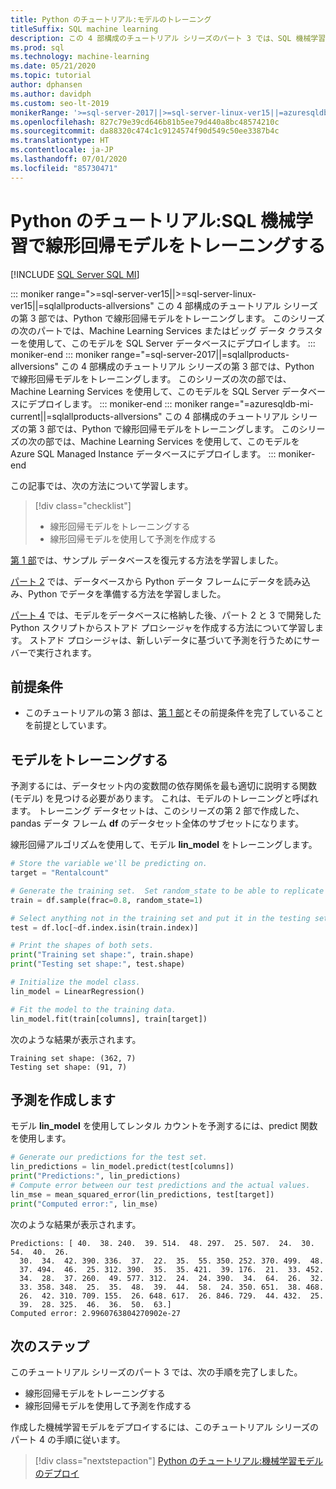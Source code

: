 ```yaml
---
title: Python のチュートリアル:モデルのトレーニング
titleSuffix: SQL machine learning
description: この 4 部構成のチュートリアル シリーズのパート 3 では、SQL 機械学習でスキー レンタルを予測する線形回帰モデルを Python でトレーニングします。
ms.prod: sql
ms.technology: machine-learning
ms.date: 05/21/2020
ms.topic: tutorial
author: dphansen
ms.author: davidph
ms.custom: seo-lt-2019
monikerRange: '>=sql-server-2017||>=sql-server-linux-ver15||=azuresqldb-mi-current||=sqlallproducts-allversions'
ms.openlocfilehash: 827c79e39cd646b81b5ee79d440a8bc48574210c
ms.sourcegitcommit: da88320c474c1c9124574f90d549c50ee3387b4c
ms.translationtype: HT
ms.contentlocale: ja-JP
ms.lasthandoff: 07/01/2020
ms.locfileid: "85730471"
---
```

# <a name="python-tutorial-train-a-linear-regression-model-with-sql-machine-learning"></a>Python のチュートリアル:SQL 機械学習で線形回帰モデルをトレーニングする
[!INCLUDE [SQL Server SQL MI](../../includes/applies-to-version/sql-asdbmi.md)]

::: moniker range=">=sql-server-ver15||>=sql-server-linux-ver15||=sqlallproducts-allversions"
この 4 部構成のチュートリアル シリーズの第 3 部では、Python で線形回帰モデルをトレーニングします。 このシリーズの次のパートでは、Machine Learning Services またはビッグ データ クラスターを使用して、このモデルを SQL Server データベースにデプロイします。
::: moniker-end
::: moniker range="=sql-server-2017||=sqlallproducts-allversions"
この 4 部構成のチュートリアル シリーズの第 3 部では、Python で線形回帰モデルをトレーニングします。 このシリーズの次の部では、Machine Learning Services を使用して、このモデルを SQL Server データベースにデプロイします。
::: moniker-end
::: moniker range="=azuresqldb-mi-current||=sqlallproducts-allversions"
この 4 部構成のチュートリアル シリーズの第 3 部では、Python で線形回帰モデルをトレーニングします。 このシリーズの次の部では、Machine Learning Services を使用して、このモデルを Azure SQL Managed Instance データベースにデプロイします。
::: moniker-end

この記事では、次の方法について学習します。

> [!div class="checklist"]
> * 線形回帰モデルをトレーニングする
> * 線形回帰モデルを使用して予測を作成する

[第 1 部](python-ski-rental-linear-regression.md)では、サンプル データベースを復元する方法を学習しました。

[パート 2](python-ski-rental-linear-regression-prepare-data.md) では、データベースから Python データ フレームにデータを読み込み、Python でデータを準備する方法を学習しました。

[パート 4](python-ski-rental-linear-regression-deploy-model.md) では、モデルをデータベースに格納した後、パート 2 と 3 で開発した Python スクリプトからストアド プロシージャを作成する方法について学習します。 ストアド プロシージャは、新しいデータに基づいて予測を行うためにサーバーで実行されます。

## <a name="prerequisites"></a>前提条件

* このチュートリアルの第 3 部は、[第 1 部](python-ski-rental-linear-regression.md)とその前提条件を完了していることを前提としています。

## <a name="train-the-model"></a>モデルをトレーニングする

予測するには、データセット内の変数間の依存関係を最も適切に説明する関数 (モデル) を見つける必要があります。 これは、モデルのトレーニングと呼ばれます。 トレーニング データセットは、このシリーズの第 2 部で作成した、pandas データ フレーム **df** のデータセット全体のサブセットになります。

線形回帰アルゴリズムを使用して、モデル **lin_model** をトレーニングします。

```python
# Store the variable we'll be predicting on.
target = "Rentalcount"

# Generate the training set.  Set random_state to be able to replicate results.
train = df.sample(frac=0.8, random_state=1)

# Select anything not in the training set and put it in the testing set.
test = df.loc[~df.index.isin(train.index)]

# Print the shapes of both sets.
print("Training set shape:", train.shape)
print("Testing set shape:", test.shape)

# Initialize the model class.
lin_model = LinearRegression()

# Fit the model to the training data.
lin_model.fit(train[columns], train[target])
```

次のような結果が表示されます。

```results
Training set shape: (362, 7)
Testing set shape: (91, 7)
```

## <a name="make-predictions"></a>予測を作成します

モデル **lin_model** を使用してレンタル カウントを予測するには、predict 関数を使用します。

```python
# Generate our predictions for the test set.
lin_predictions = lin_model.predict(test[columns])
print("Predictions:", lin_predictions)
# Compute error between our test predictions and the actual values.
lin_mse = mean_squared_error(lin_predictions, test[target])
print("Computed error:", lin_mse)
```

次のような結果が表示されます。

```results
Predictions: [ 40.  38. 240.  39. 514.  48. 297.  25. 507.  24.  30.  54.  40.  26.
  30.  34.  42. 390. 336.  37.  22.  35.  55. 350. 252. 370. 499.  48.
  37. 494.  46.  25. 312. 390.  35.  35. 421.  39. 176.  21.  33. 452.
  34.  28.  37. 260.  49. 577. 312.  24.  24. 390.  34.  64.  26.  32.
  33. 358. 348.  25.  35.  48.  39.  44.  58.  24. 350. 651.  38. 468.
  26.  42. 310. 709. 155.  26. 648. 617.  26. 846. 729.  44. 432.  25.
  39.  28. 325.  46.  36.  50.  63.]
Computed error: 2.9960763804270902e-27
```

## <a name="next-steps"></a>次のステップ

このチュートリアル シリーズのパート 3 では、次の手順を完了しました。

* 線形回帰モデルをトレーニングする
* 線形回帰モデルを使用して予測を作成する

作成した機械学習モデルをデプロイするには、このチュートリアル シリーズのパート 4 の手順に従います。

> [!div class="nextstepaction"]
> [Python のチュートリアル:機械学習モデルのデプロイ](python-ski-rental-linear-regression-deploy-model.md)
